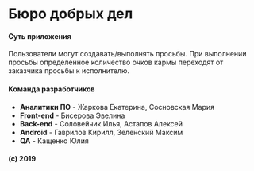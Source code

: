 # Бюро добрых дел

#### Суть приложения
Пользователи могут создавать/выполнять просьбы. При выполнении просьбы определенное 
количество очков кармы переходят от заказчика просьбы к исполнителю.

#### Команда разработчиков

- **Аналитики ПО** - Жаркова Екатерина, Сосновская Мария
- **Front-end** - Бисерова Эвелина	
- **Back-end** - Соловейчик Илья, Астапов Алексей	
- **Android** -	Гаврилов Кирилл, Зеленский Максим	
- **QA** - Кащенко Юлия

#### (c) 2019
